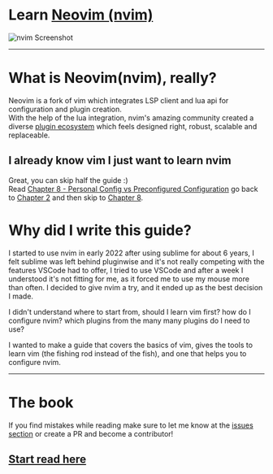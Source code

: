 # Learn [Neovim (nvim)](https://github.com/neovim/neovim)

![nvim Screenshot](./media/preview.png)

---

# What is Neovim(nvim), really?
Neovim is a fork of vim which integrates LSP client and lua api for configuration and plugin creation. \
With the help of the lua integration, nvim's amazing community created a diverse [plugin ecosystem](https://github.com/rockerBOO/awesome-neovim) which feels designed right, robust, scalable and replaceable.

## I already know vim I just want to learn nvim
Great, you can skip half the guide :) \
Read [Chapter 8 - Personal Config vs Preconfigured Configuration](./chapters/08-advanced-config.md) go back to [Chapter 2](./chapters/02-basic-config.md) and then skip to [Chapter 8](./chapters/08-advanced-config.md).

# Why did I write this guide?
I started to use nvim in early 2022 after using sublime for about 6 years, I felt sublime was left behind pluginwise and it's not really competing with the features VSCode had to offer, I tried to use VSCode and after a week I understood it's not fitting for me, as it forced me to use my mouse more than often. I decided to give nvim a try, and it ended up as the best decision I made.

I didn't understand where to start from, should I learn vim first? how do I configure nvim? which plugins from the many many plugins do I need to use?

I wanted to make a guide that covers the basics of vim, gives the tools to learn vim (the fishing rod instead of the fish), and one that helps you to configure nvim.

---

# The book
If you find mistakes while reading make sure to let me know at the [issues section](https://github.com/ofirgall/learn-nvim/issues) or create a PR and become a contributor!

## [Start read here](https://ofirgall.github.io/learn-nvim/)
